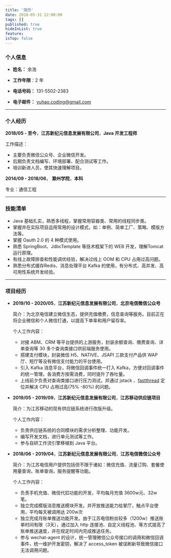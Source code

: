 ```yaml
---
title: '简历'
date: 2018-05-31 22:00:00
tags: []
published: true
hideInList: true
feature: 
isTop: false
---
```


### 个人信息

+ **姓名：** 余浩
+ **工作年限**：2 年					 			

+ **电话号码：** 131-5502-2383				        	

+ **电子邮件：** yuhao.coding@gmail.com

-----------------------

###  个人经历

**2018/05 - 至今**，**江苏新纪元信息发展有限公司**，**Java 开发工程师**

工作描述：

+ 主要负责微信公众号、企业微信开发。
+ 后期负责文档编写、环境部署、配合测试等工作。
+ 培训新进人员，使其快速理解项目。

**2014/09 - 2018/06**， **滁州学院**，**本科**

专业：通信工程　　　　　　　　　　　　　　　　

-----------------------

### 技能清单

* Java 基础扎实，熟悉多线程，掌握常用容器类、常用的线程同步类。
* 掌握并在实际项目运用常用的设计模式，如：单例、简单工厂、策略、模版方法等。
* 掌握 Oauth 2.0 的 4 种模式使用。 
* 熟悉 SpringBoot、JdbcTemplate 等技术框架下的 WEB 开发，理解Tomcat 运行原理。
* 有线上故障排查和性能调优经验，解决过线上 OOM 和 CPU 占用过高问题。
* 熟悉分布式缓存Redis、消息处理平台 Kafka 的使用，有分布式、高并发、高可用性系统开发经验。

---------------------

### 项目经历

* **2019/10 - 2020/05**，**江苏新纪元信息发展有限公司**，**北京电信微信公众号**

  简介：为北京电信建立微信生态，提供充值缴费，信息查询等服务。目前正在将企业微信和个人微信打通，以提高下单率和用户留存率。

  个人工作内容：

  * 对接 ABM、CRM 等平台提供的上游服务，封装余额查询、缴费查询、详单查询等 30 多个查询类接口供前端服务使用。
  * 搭建支付模块，封装微信 H5、NATIVE、JSAPI 三款支付产品供 WAP 厅、短厅等没有微信支付能力的平台使用。
  * 引入 Kafka 消息平台，将微信回调事件统一打入 Kafka，方便对回调事件的统一管理，各消费方按需消费，同时提升了吞吐量。
  * 上线前夕负责对查询类接口进行压力测试，并通过 jstack 、[fastthread](https://fastthread.io/) 定位并解决 CPU 占用过高(75% -80%) 的问题。

* **2019/05 - 2019/09**，**江苏新纪元信息发展有限公司**，**江苏移动供应链项目**

  简介：为江苏移动的现有供应链系统进行改版升级。

  个人工作内容：

  + 负责供应链系统的合同模块的需求分析整理、功能开发。
  + 编写开发文档，进行单元测试等工作。
  + 参与自研工作流引擎移植到 Java 平台。

* **2018/06 - 2019/04**，**江苏新纪元信息发展有限公司**，**江苏电信微信公众号**

  简介：为江苏电信用户提供包括但不限于诸如：微信充值、流量订购、套餐使用量查询，账单查询，服务提醒等功能。

  个人工作内容：

  * 负责手机充值、微信代扣功能的开发，平均每月充值 3600w元、32w笔。
  * 独立完成模版消息推送模块开发。并开放推送能力给掌厅，触点平台使用，平均每天被调用达 200w次
  * 独立完成月账单推送功能开发。由于江苏电信粉丝较多（1200w）推送账单时间有限（3天），通过加入 http 连接池、自定义线程池、等方式提高了账单推送速度，并在规定时间内完成推送任务。
  * 参与 wechat-agent 的设计，统一管理微信公众号接口的调用和微信回调事件，统一维护开发密钥，解决了 access_token 被误刷新导致微信接口无法调用问题。






